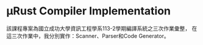 # μRust Compiler Implementation
該課程專案為國立成功大學資訊工程學系113-2學期編譯系統之三次作業彙整，
在這三次作業中，我分別實作：Scanner、Parser和Code Generator。
